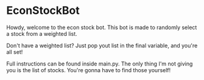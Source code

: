 # EconStockBot

Howdy, welcome to the econ stock bot.
This bot is made to randomly select a stock from a weighted list.

Don't have a weighted list? Just pop yout list in the final variable, and you're all set!

Full instructions can be found inside main.py. The only thing I'm not giving you is
the list of stocks. You're gonna have to find those yourself!

